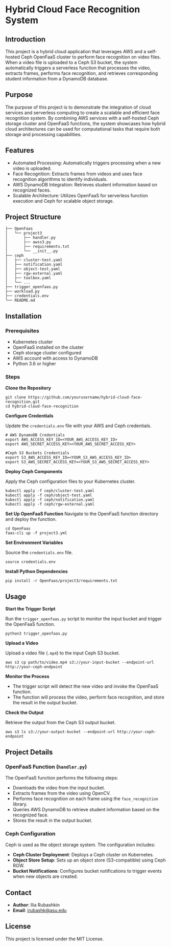 # Hybrid Cloud Face Recognition System

## Introduction

This project is a hybrid cloud application that leverages AWS and a self-hosted Ceph OpenFaaS cluster to perform face recognition on video files. When a video file is uploaded to a Ceph S3 bucket, the system automatically triggers a serverless function that processes the video, extracts frames, performs face recognition, and retrieves corresponding student information from a DynamoDB database.

## Purpose

The purpose of this project is to demonstrate the integration of cloud services and serverless computing to create a scalable and efficient face recognition system. By combining AWS services with a self-hosted Ceph storage cluster and OpenFaaS functions, the system showcases how hybrid cloud architectures can be used for computational tasks that require both storage and processing capabilities.

## Features

- Automated Processing: Automatically triggers processing when a new
  video is uploaded.
- Face Recognition: Extracts frames from videos and uses face recognition algorithms to identify individuals.
- AWS DynamoDB Integration: Retrieves student information based on recognized faces.
- Scalable Architecture: Utilizes OpenFaaS for serverless function execution and Ceph for scalable object storage.

## Project Structure

```plaintext
├── OpenFaas
│   └── project3
│       ├── handler.py
│       ├── awss3.py
│       ├── requirements.txt
│       └── __init__.py
├── ceph
│   ├── cluster-test.yaml
│   ├── notification.yaml
│   ├── object-test.yaml
│   ├── rgw-external.yaml
│   ├── toolbox.yaml
│   └── ...
├── trigger_openfaas.py
├── workload.py
├── credentials.env
└── README.md
```

## Installation

### Prerequisites

- Kubernetes cluster
- OpenFaaS installed on the cluster
- Ceph storage cluster configured
- AWS account with access to DynamoDB
- Python 3.6 or higher

### Steps

**Clone the Repository**

    git clone https://github.com/yourusername/hybrid-cloud-face-recognition.git
    cd hybrid-cloud-face-recognition

**Configure Credentials**

Update the `credentials.env` file with your AWS and Ceph credentials.

    # AWS DynamoDB Credentials
    export AWS_ACCESS_KEY_ID=<YOUR_AWS_ACCESS_KEY_ID>
    export AWS_SECRET_ACCESS_KEY=<YOUR_AWS_SECRET_ACCESS_KEY>

    #Ceph S3 Buckets Credentials
    export S3_AWS_ACCESS_KEY_ID=<YOUR_S3_AWS_ACCESS_KEY_ID>
    export S3_AWS_SECRET_ACCESS_KEY=<YOUR_S3_AWS_SECRET_ACCESS_KEY>

**Deploy Ceph Components**

Apply the Ceph configuration files to your Kubernetes cluster.

    kubectl apply -f ceph/cluster-test.yaml
    kubectl apply -f ceph/object-test.yaml
    kubectl apply -f ceph/notification.yaml
    kubectl apply -f ceph/rgw-external.yaml

**Set Up OpenFaaS Function**
Navigate to the OpenFaaS function directory and deploy the function.

    cd OpenFaas
    faas-cli up -f project3.yml

**Set Environment Variables**

Source the `credentials.env` file.

    source credentials.env

**Install Python Dependencies**

    pip install -r OpenFaas/project3/requirements.txt

## Usage

**Start the Trigger Script**

Run the `trigger_openfaas.py` script to monitor the input bucket and trigger the OpenFaaS function.

    python3 trigger_openfaas.py

**Upload a Video**

Upload a video file (`.mp4`) to the input Ceph S3 bucket.

    aws s3 cp path/to/video.mp4 s3://your-input-bucket --endpoint-url http://your-ceph-endpoint

**Monitor the Process**

- The trigger script will detect the new video and invoke the OpenFaaS function.
- The function will process the video, perform face recognition, and store the result in the output bucket.

**Check the Output**

Retrieve the output from the Ceph S3 output bucket.

    aws s3 ls s3://your-output-bucket --endpoint-url http://your-ceph-endpoint

## Project Details

### OpenFaaS Function (`handler.py`)

The OpenFaaS function performs the following steps:

- Downloads the video from the input bucket.
- Extracts frames from the video using OpenCV.
- Performs face recognition on each frame using the `face_recognition` library.
- Queries AWS DynamoDB to retrieve student information based on the recognized face.
- Stores the result in the output bucket.

### Ceph Configuration

Ceph is used as the object storage system. The configuration includes:

- **Ceph Cluster Deployment**: Deploys a Ceph cluster on Kubernetes.
- **Object Store Setup**: Sets up an object store (S3-compatible) using Ceph RGW.
- **Bucket Notifications**: Configures bucket notifications to trigger events when new objects are created.

## Contact

- **Author**: Ilia Rubashkin
- **Email**: irubashk@asu.edu

## License

This project is licensed under the MIT License.
